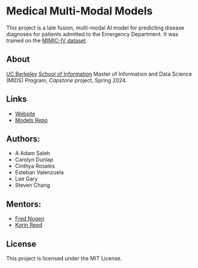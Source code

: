 # Medical Multi-Modal Models
This project is a late fusion, multi-modal AI model for predicting disease diagnoses for patients admitted to the Emergency Department.  It was trained on the [MIMIC-IV dataset](https://physionet.org/content/mimiciv/2.2/). 

## About
[UC Berkeley](https://berkeley.edu) [School of Information](https://ischool.berkeley.edu)
Master of Information and Data Science (MIDS) Program, _Capstone_ project, Spring 2024.

## Links
- [Website](https://uc-berkeley-i-school.github.io/mids-210-medfusion-analytics-spring24/)
- [Models Repo](https://github.com/UC-Berkeley-I-School/mids-210-radiology-triage-models-spring24)

## Authors: 
- A Adam Saleh
- Carolyn Dunlap
- Cinthya Rosales
- Esteban Valenzuela
- Lee Gary
- Steven Chang

## Mentors:
- [Fred Nugen](https://linkedin.com/in/drnooj)
- [Korin Reed](https://www.linkedin.com/in/korin-reid-ph-d-b4102a17)


## License
This project is licensed under the MIT License.
